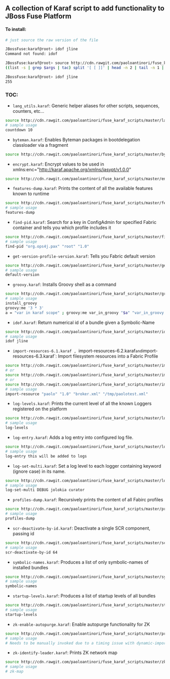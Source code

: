 A collection of Karaf script to add functionality to JBoss Fuse Platform
------------------------------------------------------------------------

#### To install:

```bash
# just source the raw version of the file

JBossFuse:karaf@root> idof jline
Command not found: idof

JBossFuse:karaf@root> source http://cdn.rawgit.com/paoloantinori/fuse_karaf_scripts/master/idof.karaf
((list -s | grep $args | tac) split '[ [ ]]' | head -n 2 | tail -n 1 | tac) trim

JBossFuse:karaf@root> idof jline
255
```

### TOC:
- `lang_utils.karaf`: Generic helper aliases for other scripts, sequences, counters, etc...
```bash
source http://cdn.rawgit.com/paoloantinori/fuse_karaf_scripts/master/lang_utils.karaf
# sample usage
countdown 10
```

- `byteman.karaf`: Enables Byteman packages in bootdelegation classloader via a fragment 
```bash
source http://cdn.rawgit.com/paoloantinori/fuse_karaf_scripts/master/byteman.karaf
```

- `encrypt.karaf`: Encrypt values to be used in xmlns:enc="http://karaf.apache.org/xmlns/jasypt/v1.0.0"
```bash
source http://cdn.rawgit.com/paoloantinori/fuse_karaf_scripts/master/encrypt.karaf
```

- `features-dump.karaf`: Prints the content of all the available features known to runtime
```bash
source http://cdn.rawgit.com/paoloantinori/fuse_karaf_scripts/master/features-dump.karaf
# sample usage
features-dump 
```

- `find-pid.karaf`: Search for a key in ConfigAdmin for specified Fabric container and tells you which profile includes it
```bash
source http://cdn.rawgit.com/paoloantinori/fuse_karaf_scripts/master/find-pid.karaf
# sample usage
find-pid "org.ops4j.pax" "root" "1.0" 
```

- `get-version-profile-version.karaf`: Tells you Fabric default version
```bash
source http://cdn.rawgit.com/paoloantinori/fuse_karaf_scripts/master/get-version-profile-version.karaf
# sample usage
default-version
```

- `groovy.karaf`: Installs Groovy shell as a command
```bash
source http://cdn.rawgit.com/paoloantinori/fuse_karaf_scripts/master/groovy.karaf
# sample usage
install_groovy
groovy:me '3 * 3'
a = "var in karaf scope" ; groovy:me var_in_groovy "$a" "var_in_groovy * 3" # ex. showing forwarding of karaf vars to groovy context
```

- `idof.karaf`: Return numerical id of a bundle given a Symbolic-Name
```bash
source http://cdn.rawgit.com/paoloantinori/fuse_karaf_scripts/master/idof.karaf
# sample usage
idof jline
```

- `import-resources-6.1.karaf , `import-resources-6.2.karaf` and `import-resources-6.3.karaf`: Import filesystem resources into a Fabric Profile
```bash
source http://cdn.rawgit.com/paoloantinori/fuse_karaf_scripts/master/import-resources-6.1.karaf
# or
source http://cdn.rawgit.com/paoloantinori/fuse_karaf_scripts/master/import-resources-6.2.karaf
# or
source http://cdn.rawgit.com/paoloantinori/fuse_karaf_scripts/master/import-resources-6.3.karaf
# sample usage
import-resource "paolo" "1.0" "broker.xml" "/tmp/paolotest.xml"
```

- `log-levels.karaf`: Prints the current level of all the known Loggers registered on the platform 
```bash
source http://cdn.rawgit.com/paoloantinori/fuse_karaf_scripts/master/log-levels.karaf
# sample usage
log-levels
```

- `log-entry.karaf`: Adds a log entry into configured log file.
```bash
source http://cdn.rawgit.com/paoloantinori/fuse_karaf_scripts/master/log-entry.karaf
# sample usage
log-entry this will be added to logs
```

- `log-set-multi.karaf`: Set a log level to each logger containing keyword (ignore case) in its name.
```bash
source http://cdn.rawgit.com/paoloantinori/fuse_karaf_scripts/master/log-set-multi.karaf
# sample usage
log-set-multi DEBUG jolokia curator
```

- `profiles-dump.karaf`: Recursively prints the content of all Fabirc profiles 
```bash
source http://cdn.rawgit.com/paoloantinori/fuse_karaf_scripts/master/profiles-dump.karaf
# sample usage
profiles-dump
```

- `scr-deactivate-by-id.karaf`: Deactivate a single SCR component, passing id
```bash
source http://cdn.rawgit.com/paoloantinori/fuse_karaf_scripts/master/scr-deactivate-by-id.karaf
# sample usage
scr-deactivate-by-id 64
```

- `symbolic-names.karaf`: Produces a list of only symbolic-names of installed bundles
```bash
source http://cdn.rawgit.com/paoloantinori/fuse_karaf_scripts/master/symbolic-names.karaf
# sample usage
symbolic-names
```

- `startup-levels.karaf`: Produces a list of startup levels of all bundles
```bash
source http://cdn.rawgit.com/paoloantinori/fuse_karaf_scripts/master/startup-levels.karaf
# sample usage
startup-levels
```

- `zk-enable-autopurge.karaf`: Enable autopurge functionality for ZK 
```bash
source http://cdn.rawgit.com/paoloantinori/fuse_karaf_scripts/master/profiles-dump.karaf
# sample usage
# Needs to be manually invoked due to a timing issue with dynamic-import!!!
```

- `zk-identify-leader.karaf`: Prints ZK network map 
```bash
source http://cdn.rawgit.com/paoloantinori/fuse_karaf_scripts/master/zk-identify-leader.karaf
# sample usage
# zk-map
```
